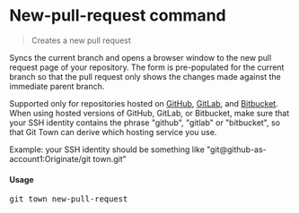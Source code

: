 <h1 textrun="command-heading">New-pull-request command</h1>

<blockquote textrun="command-summary">
  Creates a new pull request
</blockquote>

<a textrun="command-description">
Syncs the current branch
and opens a browser window to the new pull request page of your repository.
The form is pre-populated for the current branch
so that the pull request only shows the changes made
against the immediate parent branch.

Supported only for repositories hosted on [GitHub](http://github.com/), [GitLab](http://gitlab.com/), and [Bitbucket](https://bitbucket.org/).
When using hosted versions of GitHub, GitLab, or Bitbucket,
make sure that your SSH identity contains the phrase "github", "gitlab" or
"bitbucket", so that Git Town can derive which hosting service you use.

Example: your SSH identity should be something like "git@github-as-account1:Originate/git town.git"
</a>

#### Usage

<pre textrun="command-usage">
git town new-pull-request
</pre>

